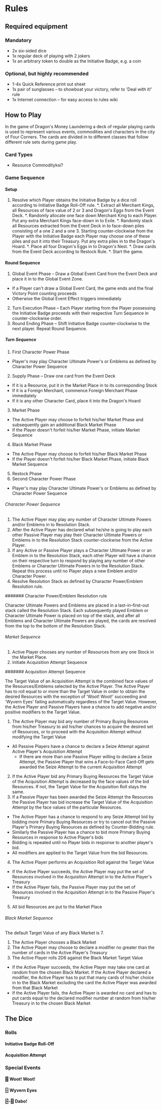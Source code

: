 # Rules

## Required equipment

### Mandatory

* 2x six-sided dice
* 1x regular deck of playing with 2 jokers
* 1x an arbitrary token to double as the Initiative Badge, e.g. a coin

### Optional, but highly recommended

* 1-4x Quick Reference print out sheet
* 1x pair of sunglasses – to showboat your victory, refer to 'Deal with it!' rule
* 1x Internet connection – for easy access to rules wiki

## How to Play

In the game of Dragon's Money Laundering a deck of regular playing cards is used to represent various events, commodities and characters in the city of Four Corners. The cards are divided in to different classes that follow different rule sets during game play.

### Card Types

* Resource Commodityksi?

### Game Sequence

#### Setup

1. Resolve which Player obtains the Initiative Badge by a dice roll according to Initiative Badge Roll-Off rule.
*. Extract all Merchant Kings, all Resources of face value of 2 or 3 and Dragon's Eggs from the Event Deck.
*. Randomly allocate one face down Merchant King to each Player. Put any extra Merchant Kings face-down in to Exile.
*. Randomly stack all Resources extracted from the Event Deck in to face-down piles consisting of a one 2 and a one 3. Starting counter-clockwise from the Player with the Initiative Badge each Player may choose one of these piles and put it into their Treasury. Put any extra piles in to the Dragon's Hoard.
*. Place all four Dragon's Eggs in to Dragon's Nest.
*. Draw cards from the Event Deck according to Restock Rule. 
*. Start the game.

#### Round Sequence

1. Global Event Phase – Draw a Global Event Card from the Event Deck and place it in to the Global Event Zone.
  * If a Player can't draw a Global Event Card, the game ends and the final Victory Point counting proceeds
  * Otherwise the Global Event Effect triggers immediately
2. Turn Execution Phase – Each Player starting from the Player possessing the Initiative Badge proceeds with their respective Turn Sequence in counter-clockwise order.
3. Round Ending Phase – Shift Initiative Badge counter-clockwise to the next player. Repeat Round Sequence.

##### Turn Sequence

1. First Character Power Phase
  * Player's may play Character Ultimate Power's or Emblems as defined by Character Power Sequence
2. Supply Phase – Draw one card from the Event Deck
  * If it is a Resource, put it in the Market Place in to its corresponding Stock
  * If it is a Foreign Merchant, commence Foreign Merchant Phase immediately
  * If it is any other Character Card, place it into the Dragon's Hoard
3. Market Phase
  * The Active Player may choose to forfeit his/her Market Phase and subsequently gain an additional Black Market Phase
  * If the Player doesn't forfeit his/her Market Phase, initiate Market Sequence
4. Black Market Phase
  * The Active Player may choose to forfeit his/her Black Market Phase
  * If the Player doesn't forfeit his/her Black Market Phase, initiate Black Market Sequence
5. Restock Phase
6. Second Character Power Phase
  * Player's may play Character Ultimate Power's or Emblems as defined by Character Power Sequence

###### Character Power Sequence

1. The Active Player may play any number of Character Ultimate Powers and/or Emblems in to Resolution Stack.
2. After the Active Player has declared what he/she is going to play each other Passive Player may play their Character Ultimate Powers or Emblems in to the Resolution Stack counter-clockwise from the Active Player.
3. If any Active or Passive Player plays a Character Ultimate Power or an Emblem in to the Resolution Stack, each other Player will have a chance on their respective turn to respond by playing any number of other Emblems or Character Ultimate Powers in to the Resolution Stack. Repeat this process until no Player plays a new Emblem and/or Character Power.
4. Resolve Resolution Stack as defined by Character Power/Emblem Resolution rule.

####### Character Power/Emblem Resolution rule

Character Ultimate Powers and Emblems are placed in a last-in-first-out stack called the Resolution Stack. Each subsequently played Emblem or Character Ultimate Power is placed on top of the stack, and after all Emblems and Character Ultimate Powers are played, the cards are resolved from the top to the bottom of the Resolution Stack.

###### Market Sequence

1. Active Player chooses any number of Resources from any one Stock in the Market Place.
2. Initiate Acquisition Attempt Sequence

####### Acquisition Attempt Sequence

The Target Value of an Acquisition Attempt is the combined face values of the Resources/Emblems selected by the Active Player. The Active Player has to roll equal to or more than the Target Value in order to obtain the desired Resources with the exception of 'Woot! Woot!' succeeding and 'Wyvern Eyes' failing automatically regardless of the Target Value. However, the Active Player and Passive Players have a chance to add negative and/or positive modifiers to the Target Value.

1. The Active Player may bid any number of Primary Buying Resources from his/her Treasury to aid his/her chances to acquire the desired set of Resources, or to proceed with the Acquisition Attempt without modifying the Target Value
  * All Passive Players have a chance to declare a Seize Attempt against Active Player's Acquisition Attempt
    * If there are more than one Passive Player willing to declare a Seize Attempt, the Passive Player that wins a Face-to-Face Card-Off gets awarded the Seize Attempt to the current Acquisition Attempt
2. If the Active Player bid any Primary Buying Resources the Target Value of the Acquisition Attempt is decreased by the face values of the bid Resources. If not, the Target Value for the Acquisition Roll stays the same.
3. If a Passive Player has been awarded the Seize Attempt the Resources the Passive Player has bid increase the Target Value of the Acquisition Attempt by the face values of the particular Resources.
  * The Active Player has a chance to respond to any Seize Attempt bid by bidding more Primary Buying Resources or try to cancel out the Passive Player's Primary Buying Resources as defined by Counter-Bidding rule.
  * Similarly the Passive Player has a chance to bid more Primary Buying Resources in response to Active Player's bids
  * Bidding is repeated until no Player bids in response to another player's bid.
  * All modifiers are applied to the Target Value from the bid Resources.
4. The Active Player performs an Acquisition Roll against the Target Value
  * If the Active Player succeeds, the Active Player may put the set of Resources involved in the Acquisition Attempt in to the Active Player's Treasury
  * If the Active Player fails, the Passive Player may put the set of Resources involved in the Acquisition Attempt in to the Passive Player's Treasury
5. All bid Resources are put to the Market Place

###### Black Market Sequence

The default Target Value of any Black Market is 7.

1. The Active Player chooses a Black Market
2. The Active Player may choose to declare a modifier no greater than the number of cards in the Active Player's Treasury
3. The Active Player rolls 2D6 against the Black Market Target Value
  * If the Active Player succeeds, the Active Player may take one card at random from the chosen Black Market. If the Active Player declared a modifier, the Active Player has to put that many cards of his/her choice in to the Black Market excluding the card the Active Player was awarded from that Black Market
  * If the Active Player fails, the Active Player is awarded no card and has to put cards equal to the declared modifier number at random from his/her Treasury in to the chosen Black Market

## The Dice

### Rolls

#### Initiative Badge Roll-Off

#### Acquisition Attempt

###  Special Events

#### 🂓 Woot! Woot!

#### 🁫 Wyvern Eyes

#### 🁳-🂋 Dabo!
